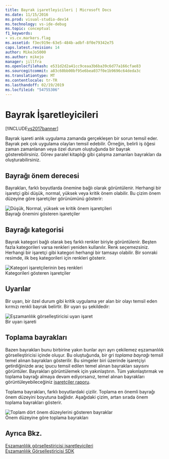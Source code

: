 ```yaml
---
title: Bayrak işaretleyicileri | Microsoft Docs
ms.date: 11/15/2016
ms.prod: visual-studio-dev14
ms.technology: vs-ide-debug
ms.topic: conceptual
f1_keywords:
- vs.cv.markers.flag
ms.assetid: f3ec919e-63e5-484b-adbf-8f0e79342e75
caps.latest.revision: 14
author: MikeJo5000
ms.author: mikejo
manager: jillfra
ms.openlocfilehash: e531d2d2a41cc9ceaa3b6ba39c6d77a166cfae83
ms.sourcegitcommit: a83c60bb00bf95e6bea037f0e1b9696c64deda3c
ms.translationtype: MT
ms.contentlocale: tr-TR
ms.lasthandoff: 02/19/2019
ms.locfileid: "54755306"
---
```

# <a name="flag-markers"></a>Bayrak İşaretleyicileri
[!INCLUDE[vs2017banner](../includes/vs2017banner.md)]

Bayrak işareti anlık uygulama zamanda gerçekleşen bir sorun temsil eder. Bayrak pek çok uygulama olayları temsil edebilir. Örneğin, belirli iş öğesi zaman zamanlanan veya özel durum oluştuğunda bir bayrak gösterebilirsiniz. Görev paralel kitaplığı gibi çalışma zamanları bayrakları da oluşturabilirsiniz.  
  
## <a name="flag-importance"></a>Bayrağı önem derecesi  
 Bayrakları, farklı boyutlarda önemine bağlı olarak görüntülenir. Herhangi bir işaretçi gibi düşük, normal, yüksek veya kritik önem olabilir.  Bu çizim önem düzeyine göre işaretçiler görünümünü gösterir:  
  
 ![Düşük, Normal, yüksek ve kritik önem işaretçileri](../profiling/media/cvmarkerimportance.png "CVMarkerImportance")  
Bayrağı önemini gösteren işaretçiler  
  
## <a name="flag-category"></a>Bayrağı kategorisi  
 Bayrak kategori bağlı olarak beş farklı renkler biriyle görüntülenir. Beşten fazla kategorileri varsa renkleri yeniden kullanılır. Renk seçemezsiniz. Herhangi bir işaretçi gibi kategori herhangi bir tamsayı olabilir. Bir sonraki resimde, ilk beş kategorileri için renkleri gösterir.  
  
 ![Kategori işaretçilerinin beş renkleri](../profiling/media/cvmarkercategory.png "CVMarkerCategory")  
Kategorileri gösteren işaretçiler  
  
## <a name="alerts"></a>Uyarılar  
 Bir uyarı, bir özel durum gibi kritik uygulama yer alan bir olayı temsil eden kırmızı renkli bayrak belirtir.  Bir uyarı şu şekildedir:  
  
 ![Eşzamanlılık görselleştiricisi uyarı işaret](../profiling/media/cvmarkeralert.png "CVMarkerAlert")  
Bir uyarı işareti  
  
## <a name="aggregation-flags"></a>Toplama bayrakları  
 Bazen bayrakları bunu birbirine yakın bunlar ayrı ayrı çekilemez eşzamanlılık görselleştiricisi içinde oluşur. Bu oluştuğunda, bir gri *toplama bayrağı* temsil temel alınan bayrakları gösterilir. Bu simgeler biri üzerinde işaretçiyi getirdiğinizde araç ipucu temsil edilen temel alınan bayrakları sayısını görüntüler. Bayrakları görüntülemek için yakınlaştırın. Tüm yakınlaştırmak ve toplama bayrağı almaya devam ediyorsanız, temel alınan bayrakları görüntüleyebileceğiniz [işaretçiler raporu](../profiling/markers-report.md).  
  
 Toplama bayrakları, farklı boyutlardaki çizilir. Toplama en önemli bayrağı önem düzeyini boyutuna bağlıdır. Aşağıdaki çizim, artan sırada önem toplama bayrakları gösterir.  
  
 ![Toplam dört önem düzeylerini gösteren bayraklar](../profiling/media/cvmarkeraggregate.png "CVMarkerAggregate")  
Önem düzeyine göre toplama bayrakları  
  
## <a name="see-also"></a>Ayrıca Bkz.  
 [Eşzamanlılık görselleştiricisi işaretleyicileri](../profiling/concurrency-visualizer-markers.md)   
 [Eşzamanlılık Görselleştiricisi SDK](../profiling/concurrency-visualizer-sdk.md)
